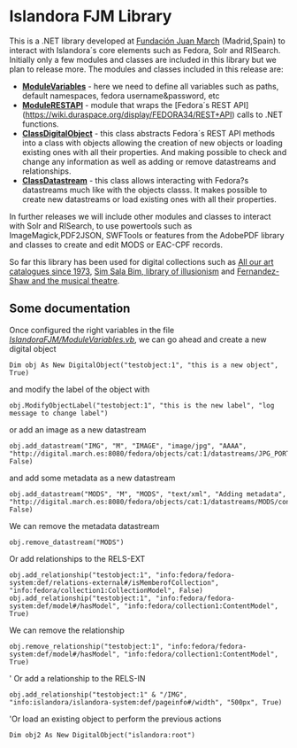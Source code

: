 # Islandora FJM Library
This is a .NET library developed at [Fundación Juan March](http://www.march.es) (Madrid,Spain) to interact with Islandora´s core elements such as Fedora, Solr and RISearch.
Initially only a few modules and classes are included in this library but we plan to release more. The modules and classes included in this release are:

* [**ModuleVariables**](https://github.com/luismart/IslandoraFJM/blob/master/IslandoraFJM/IslandoraFJM/ModuleVariables.vb) - here we need to define all variables such as paths, default namespaces, fedora username&password, etc
* [**ModuleRESTAPI**](https://github.com/luismart/IslandoraFJM/blob/master/IslandoraFJM/IslandoraFJM/ModuleRESTAPI.vb) - module that wraps the [Fedora´s REST API] (https://wiki.duraspace.org/display/FEDORA34/REST+API) calls to .NET functions.
* [**ClassDigitalObject**](https://github.com/luismart/IslandoraFJM/blob/master/IslandoraFJM/IslandoraFJM/ClassDigitalObject.vb) - this class abstracts Fedora´s REST API methods into a class with objects allowing the creation of new objects or loading existing ones with all their properties. And making possible to check and change any information as well as adding or remove datastreams and relationships.
* [**ClassDatastream**](https://github.com/luismart/IslandoraFJM/blob/master/IslandoraFJM/IslandoraFJM/ClassDatastream.vb) - this class allows interacting with Fedora?s datastreams much like with the objects classs. It makes possible to create new datastreams or load existing ones with all their properties.  

In further releases we will include other modules and classes to interact with Solr and RISearch, to use powertools such as ImageMagick,PDF2JSON, SWFTools or features from the AdobePDF library and classes to create and edit MODS or EAC-CPF records.

So far this library has been used for digital collections such as [All our art catalogues since 1973](http://www.march.es/arte/catalogos/?l=2), [Sim Sala Bim, library of illusionism](http://www.march.es/bibliotecas/ilusionismo/biblioteca-digital-de-ilusionismo.aspx?l=2) and [Fernandez-Shaw and the musical theatre](http://www.march.es/bibliotecas/repositorio-fernandez-shaw/?l=2).


## Some documentation

Once configured the right variables in the file  [*IslandoraFJM/ModuleVariables.vb*](https://github.com/luismart/IslandoraFJM/blob/master/IslandoraFJM/IslandoraFJM/ModuleVariables.vb), we can go ahead and create a new digital object

```vbnet 
Dim obj As New DigitalObject("testobject:1", "this is a new object", True)
```

and modify the label of the object with

```vbnet 
obj.ModifyObjectLabel("testobject:1", "this is the new label", "log message to change label")
```

or add an image as a new datastream

```vbnet 
obj.add_datastream("IMG", "M", "IMAGE", "image/jpg", "AAAA", "http://digital.march.es:8080/fedora/objects/cat:1/datastreams/JPG_PORTADA/content", False)
```

and add some metadata as a new datastream

```vbnet 
obj.add_datastream("MODS", "M", "MODS", "text/xml", "Adding metadata", "http://digital.march.es:8080/fedora/objects/cat:1/datastreams/MODS/content", False)
```

We can remove the metadata datastream

```vbnet 
obj.remove_datastream("MODS")
```

Or add relationships to the RELS-EXT

```vbnet 
obj.add_relationship("testobject:1", "info:fedora/fedora-system:def/relations-external#/isMemberofCollection", "info:fedora/collection1:CollectionModel", False)
obj.add_relationship("testobject:1", "info:fedora/fedora-system:def/model#/hasModel", "info:fedora/collection1:ContentModel", True)
```

We can remove the relationship

```vbnet 
obj.remove_relationship("testobject:1", "info:fedora/fedora-system:def/model#/hasModel", "info:fedora/collection1:ContentModel", True)
```

' Or add a relationship to the RELS-IN

```vbnet 
obj.add_relationship("testobject:1" & "/IMG", "info:islandora/islandora-system:def/pageinfo#/width", "500px", True)
```

'Or load an existing object to perform the previous actions
```vbnet 
Dim obj2 As New DigitalObject("islandora:root")
```